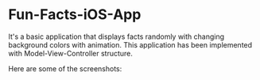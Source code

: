 # Fun-Facts-iOS-App
It's a basic application that displays facts randomly with changing background colors with animation. This application has been
implemented with Model-View-Controller structure.

Here are some of the screenshots:


